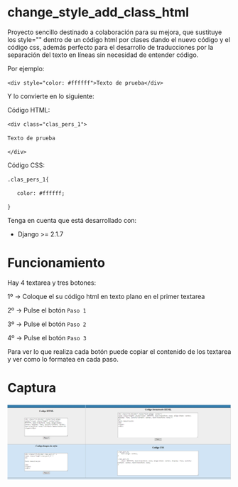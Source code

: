 change_style_add_class_html
==================

Proyecto sencillo destinado a colaboración para su mejora, que sustituye los style="" dentro de un código html por clases dando el nuevo código y el código css, además perfecto para el desarrollo de traducciones por la separación del texto en líneas sin necesidad de entender código.

Por ejemplo:

``<div style="color: #ffffff">Texto de prueba</div>``


Y lo convierte en lo siguiente:

Código HTML:

``<div class="clas_pers_1">``

``Texto de prueba``

``</div>``

Código CSS:

``.clas_pers_1{``

``    color: #ffffff; ``

``}``


Tenga en cuenta que está desarrollado con:
- Django >= 2.1.7


Funcionamiento
==================

Hay 4 textarea y tres botones:

1º -> Coloque el su código html en texto plano en el primer textarea

2º -> Pulse el botón ``Paso 1``

3º -> Pulse el botón ``Paso 2``

4º -> Pulse el botón ``Paso 3``

Para ver lo que realiza cada botón puede copiar el contenido de los textarea y ver como lo formatea en cada paso.


Captura
==================
![IMG demo](https://raw.githubusercontent.com/ArturoJ/change_style_add_class_html/master/captura.jpg)
